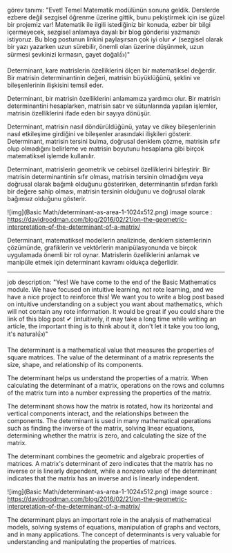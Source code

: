 görev tanımı: "Evet! Temel Matematik modülünün sonuna geldik. Derslerde ezbere değil sezgisel öğrenme üzerine gittik, bunu pekiştirmek için ise güzel bir projemiz var! Matematik ile ilgili istediğiniz bir konuda, ezber bir bilgi içermeyecek, sezgisel anlamaya dayalı bir blog gönderisi yazmanızı istiyoruz. Bu blog postunun linkini paylaşırsan çok iyi olur ✔ (sezgisel olarak bir yazı yazarken uzun sürebilir, önemli olan üzerine düşünmek, uzun sürmesi şevkinizi kırmasın, gayet doğal👍)"

Determinant, kare matrislerin özelliklerini ölçen bir matematiksel değerdir. Bir matrisin determinantinin değeri, matrisin büyüklüğünü, şeklini ve bileşenlerinin ilişkisini temsil eder.

Determinant, bir matrisin özelliklerini anlamamıza yardımcı olur. Bir matrisin determinantini hesaplarken, matrisin satır ve sütunlarında yapılan işlemler, matrisin özelliklerini ifade eden bir sayıya dönüşür.

Determinant, matrisin nasıl döndürüldüğünü, yatay ve dikey bileşenlerinin nasıl etkileşime girdiğini ve bileşenler arasındaki ilişkileri gösterir. Determinant, matrisin tersini bulma, doğrusal denklem çözme, matrisin sıfır olup olmadığını belirleme ve matrisin boyutunu hesaplama gibi birçok matematiksel işlemde kullanılır.

Determinant, matrislerin geometrik ve cebirsel özelliklerini birleştirir. Bir matrisin determinantinin sıfır olması, matrisin tersinin olmadığını veya doğrusal olarak bağımlı olduğunu gösterirken, determinantin sıfırdan farklı bir değere sahip olması, matrisin tersinin olduğunu ve doğrusal olarak bağımsız olduğunu gösterir.

![img](Basic Math/determinant-as-area-1-1024x512.png)
image source : https://davidroodman.com/blog/2016/02/21/on-the-geometric-interpretation-of-the-determinant-of-a-matrix/

Determinant, matematiksel modellerin analizinde, denklem sistemlerinin çözümünde, grafiklerin ve vektörlerin manipülasyonunda ve birçok uygulamada önemli bir rol oynar. Matrislerin özelliklerini anlamak ve manipüle etmek için determinant kavramı oldukça değerlidir.

------------------------------------------------------------------------------------------------------------------------------------------------------------------------------------------------------------------------

job description: "Yes! We have come to the end of the Basic Mathematics module. We have focused on intuitive learning, not rote learning, and we have a nice project to reinforce this! We want you to write a blog post based on intuitive understanding on a subject you want about mathematics, which will not contain any rote information. It would be great if you could share the link of this blog post ✔ (intuitively, it may take a long time while writing an article, the important thing is to think about it, don't let it take you too long, it's natural👍)"

The determinant is a mathematical value that measures the properties of square matrices. The value of the determinant of a matrix represents the size, shape, and relationship of its components.

The determinant helps us understand the properties of a matrix. When calculating the determinant of a matrix, operations on the rows and columns of the matrix turn into a number expressing the properties of the matrix.

The determinant shows how the matrix is rotated, how its horizontal and vertical components interact, and the relationships between the components. The determinant is used in many mathematical operations such as finding the inverse of the matrix, solving linear equations, determining whether the matrix is zero, and calculating the size of the matrix.

The determinant combines the geometric and algebraic properties of matrices. A matrix's determinant of zero indicates that the matrix has no inverse or is linearly dependent, while a nonzero value of the determinant indicates that the matrix has an inverse and is linearly independent.

![img](Basic Math/determinant-as-area-1-1024x512.png)
image source : https://davidroodman.com/blog/2016/02/21/on-the-geometric-interpretation-of-the-determinant-of-a-matrix/

The determinant plays an important role in the analysis of mathematical models, solving systems of equations, manipulation of graphs and vectors, and in many applications. The concept of determinants is very valuable for understanding and manipulating the properties of matrices.